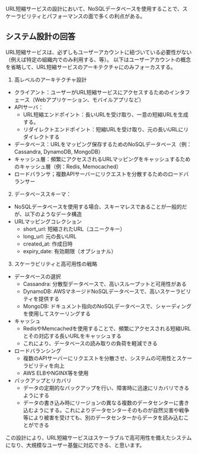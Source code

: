 URL短縮サービスの設計において、NoSQLデータベースを使用することで、スケーラビリティとパフォーマンスの面で多くの利点がある。

## システム設計の回答

URL短縮サービスは、必ずしもユーザーアカウントに紐づいている必要性がない（例えば特定の組織内でのみ利用する、等）。
以下はユーザーアカウントの概念を省略して、URL短縮サービスのアーキテクチャにのみフォーカスする。

1. 高レベルのアーキテクチャ設計
  - クライアント：ユーザーがURL短縮サービスにアクセスするためのインタフェース（Webアプリケーション、モバイルアプリなど）
  - APIサーバ：
    - URL短縮エンドポイント：長いURLを受け取り、一意の短縮URLを生成する。
    - リダイレクトエンドポイント：短縮URLを受け取り、元の長いURLにリダイレクトする
  - データベース：URLをマッピング保存するためのNoSQLデータベース（例：Cassandra, DynamoDB, MongoDB）
  - キャッシュ層：頻繁にアクセスされるURLマッピングをキャッシュするためのキャッシュ層（例：Redis, Memocached）
  - ロードバランサ；複数APIサーバーにリクエストを分散するためのロードバランサー

2. データベーススキーマ：
  - NoSQLデータベースを使用する場合、スキーマレスであることが一般的だが、以下のようなデータ構造
  - URLマッピングコレクション
    - short_url: 短縮されたURL（ユニークキー）
    - long_url: 元の長いURL
    - created_at: 作成日時
    - expiry_date: 有効期限（オプショナル）

3. スケーラビリティと高可用性の戦略
  - データベースの選択
    - Cassandra: 分散型データベースで、高いスループットと可用性がある
    - DynamoDB: AWSマネージドNoSQLデータベースで、高いスケーラビリティを提供する
    - MongoDB: ドキュメント指向のNoSQLデータベースで、シャーディングを使用してスケーリングする
  - キャッシュ
    - RedisやMemcachedを使用することで、頻繁にアクセスされる短縮URLとその対応する長いURLをキャッシュする
    - これにより、データベースの読み取りの負荷を軽減できる
  - ロードバランシング
    - 複数のAPIサーバーにリクエストを分散させ、システムの可用性とスケーラビリティを向上
    - AWS ELBやNGINX等を使用
  - バックアップとリカバリ
    - データの定期的なバックアップを行い、障害時に迅速にリカバリできるようにする
    - データの書き込み時にリージョンの異なる複数のデータセンターに書き込むようにする。これによりデータセンターそのものが自然災害や戦争等により被害を受けても、別のデータセンターからデータを読み込むことができる

この設計により、URL短縮サービスはスケーラブルで高可用性を備えたシステムになり、大規模なユーザー基盤に対応できる、と思います。